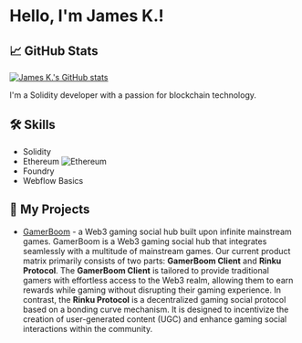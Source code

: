 # Hello, I'm James K.!

## 📈 GitHub Stats
[![James K.'s GitHub stats](https://github-readme-stats.vercel.app/api?username=0xCryptoJames&show_icons=true&theme=vue-dark)](https://github.com/0xCryptoJames/github-readme-stats)

I'm a Solidity developer with a passion for blockchain technology.

## 🛠 Skills
- Solidity
- Ethereum
![Ethereum](https://img.shields.io/badge/-Ethereum-333333?style=flat&logo=ethereum)
- Foundry
- Webflow Basics

## 🔭 My Projects
- [GamerBoom](https://github.com/Rinku-link) - a Web3 gaming social hub built upon infinite mainstream games.
GamerBoom is a Web3 gaming social hub that integrates seamlessly with a multitude of mainstream games. Our current product matrix primarily consists of two parts: **GamerBoom Client** and **Rinku Protocol**. The **GamerBoom Client** is tailored to provide traditional gamers with effortless access to the Web3 realm, allowing them to earn rewards while gaming without disrupting their gaming experience. In contrast, the **Rinku Protocol** is a decentralized gaming social protocol based on a bonding curve mechanism. It is designed to incentivize the creation of user-generated content (UGC) and enhance gaming social interactions within the community.

